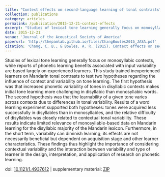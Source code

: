 ```yaml
---
title: "Context effects on second-language learning of tonal contrasts"
collection: publications
category: articles
permalink: /publication/2015-12-21-context-effects
excerpt: "Studies of lexical tone learning generally focus on monosyllabic contexts, while reports of phonetic learning benefits..."
date: 2015-12-21
venue: 'Journal of the Acoustical Society of America'
paperurl: 'http://thepamlab.github.io/files/ChangBowles2015_JASA.pdf'
citation: 'Chang, C. B., & Bowles, A. R. (2015). Context effects on second-language learning of tonal contrasts. <i>Journal of the Acoustical Society of America</i>, <i>138</i>(6), 3703–3716.'
---
```


Studies of lexical tone learning generally focus on monosyllabic contexts, while reports of phonetic learning benefits associated with input variability are based largely on experienced learners. This study trained inexperienced learners on Mandarin tonal contrasts to test two hypotheses regarding the influence of context and variability on tone learning. The first hypothesis was that increased phonetic variability of tones in disyllabic contexts makes initial tone learning more challenging in disyllabic than monosyllabic words. The second hypothesis was that the learnability of a given tone varies across contexts due to differences in tonal variability. Results of a word learning experiment supported both hypotheses: tones were acquired less successfully in disyllables than in monosyllables, and the relative difficulty of disyllables was closely related to contextual tonal variability. These results indicate limited relevance of monosyllable-based data on Mandarin learning for the disyllabic majority of the Mandarin lexicon. Furthermore, in the short term, variability can diminish learning; its effects are not necessarily beneficial but dependent on acquisition stage and other learner characteristics. These findings thus highlight the importance of considering contextual variability and the interaction between variability and type of learner in the design, interpretation, and application of research on phonetic learning.

doi: <a href="https://doi.org/10.1121/1.4937612" target="_blank">10.1121/1.4937612</a> | supplementary material: <a href="https://pubs.aip.org/jasa/article-supplement/630888/zip/3703_1_supplements/" target="_blank">ZIP</a>
